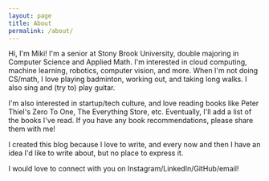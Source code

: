 ```yaml
---
layout: page
title: About
permalink: /about/
---
```


Hi, I'm Miki! I'm a senior at Stony Brook University, double majoring in Computer Science and Applied Math. I'm interested in cloud computing, machine learning, robotics, computer vision, and more. When I'm not doing CS/math, I love playing badminton, working out, and taking long walks. I also sing and (try to) play guitar.

I'm also interested in startup/tech culture, and love reading books like Peter Thiel's Zero To One, The Everything Store, etc. Eventually, I'll add a list of the books I've read. If you have any book recommendations, please share them with me! 

I created this blog because I love to write, and every now and then I have an idea I'd like to write about, but no place to express it.

I would love to connect with you on Instagram/LinkedIn/GitHub/email!
